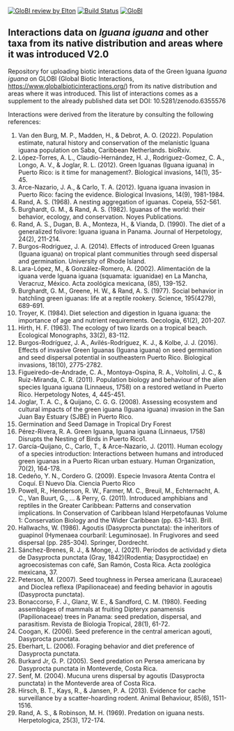 [![GloBI review by Elton](https://github.com/SabinaVlad/iguana/actions/workflows/review.yml/badge.svg)](https://github.com/SabinaVlad/iguanas-interactions/actions) [![Build Status](https://app.travis-ci.com/SabinaVlad/iguanas-interactions.svg)](https://app.travis-ci.com/SabinaVlad/iguanas-interactions) [![GloBI](https://api.globalbioticinteractions.org/interaction.svg?accordingTo=globi:SabinaVlad/iguanas-interactions)](https://globalbioticinteractions.org/?accordingTo=globi:SabinaVlad/iguanas-interactions) 


## Interactions data on *Iguana iguana* and other taxa from its native distribution and areas where it was introduced V2.0


Repository for uploading biotic interactions data of the Green Iguana *Iguana iguana* on GLOBI (Global Biotic Interactions, https://www.globalbioticinteractions.org/) from its native distribution and areas where it was introduced.
This list of interactions comes as a supplement to the already published data set DOI: 10.5281/zenodo.6355576


Interactions were derived from the literature by consulting the following references:
1. Van den Burg, M. P., Madden, H., & Debrot, A. O. (2022). Population estimate, natural history and conservation of the melanistic Iguana iguana population on Saba, Caribbean Netherlands. bioRxiv.
2. López-Torres, A. L., Claudio-Hernández, H. J., Rodriguez-Gomez, C. A., Longo, A. V., & Joglar, R. L. (2012). Green Iguanas (Iguana iguana) in Puerto Rico: is it time for management?. Biological invasions, 14(1), 35-45.
3. Arce-Nazario, J. A., & Carlo, T. A. (2012). Iguana iguana invasion in Puerto Rico: facing the evidence. Biological Invasions, 14(9), 1981-1984.
4. Rand, A. S. (1968). A nesting aggregation of iguanas. Copeia, 552-561.
5. Burghardt, G. M., & Rand, A. S. (1982). Iguanas of the world: their behavior, ecology, and conservation. Noyes Publications.
6. Rand, A. S., Dugan, B. A., Monteza, H., & Vianda, D. (1990). The diet of a generalized folivore: Iguana iguana in Panama. Journal of Herpetology, 24(2), 211-214.
7. Burgos-Rodriguez, J. A. (2014). Effects of introduced Green Iguanas (Iguana iguana) on tropical plant communities through seed dispersal and germination. University of Rhode Island.
8. Lara-López, M., & González-Romero, A. (2002). Alimentación de la iguana verde Iguana iguana (squamata: iguanidae) en La Mancha, Veracruz, México. Acta zoológica mexicana, (85), 139-152.
9. Burghardt, G. M., Greene, H. W., & Rand, A. S. (1977). Social behavior in hatchling green iguanas: life at a reptile rookery. Science, 195(4279), 689-691.
10. Troyer, K. (1984). Diet selection and digestion in Iguana iguana: the importance of age and nutrient requirements. Oecologia, 61(2), 201-207.
11. Hirth, H. F. (1963). The ecology of two lizards on a tropical beach. Ecological Monographs, 33(2), 83-112.
12. Burgos-Rodríguez, J. A., Avilés-Rodríguez, K. J., & Kolbe, J. J. (2016). Effects of invasive Green Iguanas (Iguana iguana) on seed germination and seed dispersal potential in southeastern Puerto Rico. Biological invasions, 18(10), 2775-2782.
13. Figueiredo-de-Andrade, C. A., Montoya-Ospina, R. A., Voltolini, J. C., & Ruiz-Miranda, C. R. (2011). Population biology and behaviour of the alien species Iguana iguana (Linnaeus, 1758) on a restored wetland in Puerto Rico. Herpetology Notes, 4, 445-451.
14. Joglar, T. A. C., & Quijano, C. G. G. (2008). Assessing ecosystem and cultural impacts of the green iguana (Iguana iguana) invasion in the San Juan Bay Estuary (SJBE) in Puerto Rico.
15. Germination and Seed Damage in Tropical Dry Forest
16. Pérez-Rivera, R. A. Green Iguana, Iguana iguana (Linnaeus, 1758) Disrupts the Nesting of Birds in Puerto Rico1.
17. García-Quijano, C., Carlo, T., & Arce-Nazario, J. (2011). Human ecology of a species introduction: Interactions between humans and introduced green iguanas in a Puerto Rican urban estuary. Human Organization, 70(2), 164-178.
18. Cedeño, Y. N., Cordero G. (2009). Especie Invasora Atenta Contra el Coquí. El Nuevo Día. Ciencia Puerto Rico
19. Powell, R., Henderson, R. W., Farmer, M. C., Breuil, M., Echternacht, A. C., Van Buurt, G., ... & Perry, G. (2011). Introduced amphibians and reptiles in the Greater Caribbean: Patterns and conservation implications. In Conservation of Caribbean Island Herpetofaunas Volume 1: Conservation Biology and the Wider Caribbean (pp. 63-143). Brill.
20. Hallwachs, W. (1986). Agoutis (Dasyprocta punctata): the inheritors of guapinol (Hymenaea courbaril: Leguminosae). In Frugivores and seed dispersal (pp. 285-304). Springer, Dordrecht.
21. Sánchez-Brenes, R. J., & Monge, J. (2021). Períodos de actividad y dieta de Dasyprocta punctata (Gray, 1842)(Rodentia; Dasyproctidae) en agroecosistemas con café, San Ramón, Costa Rica. Acta zoológica mexicana, 37.
22. Peterson, M. (2007). Seed toughness in Persea americana (Lauraceae) and Dioclea reflexa (Papilionaceae) and feeding behavior in agoutis (Dasyprocta punctata).
23. Bonaccorso, F. J., Glanz, W. E., & Sandford, C. M. (1980). Feeding assemblages of mammals at fruiting Dipteryx panamensis (Papilionaceae) trees in Panama: seed predation, dispersal, and parasitism. Revista de Biologia Tropical, 28(1), 61-72.
24. Coogan, K. (2006). Seed preference in the central american agouti, Dasyprocta punctata.
25. Eberhart, L. (2006). Foraging behavior and diet preference of Dasyprocta punctata.
26. Burkard Jr, G. P. (2005). Seed predation on Persea americana by Dasyprocta punctata in Monteverde, Costa Rica.
27. Senf, M. (2004). Mucuna urens dispersal by agoutis (Dasyprocta punctata) in the Monteverde area of Costa Rica.
28. Hirsch, B. T., Kays, R., & Jansen, P. A. (2013). Evidence for cache surveillance by a scatter-hoarding rodent. Animal Behaviour, 85(6), 1511-1516.
29. Rand, A. S., & Robinson, M. H. (1969). Predation on iguana nests. Herpetologica, 25(3), 172-174.
